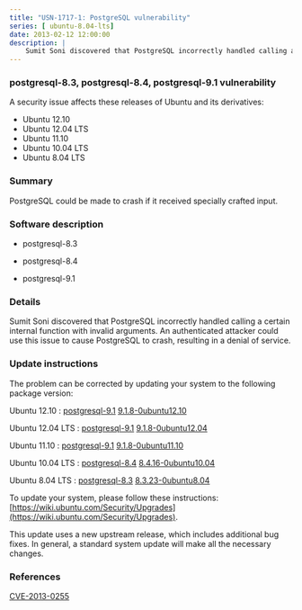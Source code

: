 ```yaml
---
title: "USN-1717-1: PostgreSQL vulnerability"
series: [ ubuntu-8.04-lts]
date: 2013-02-12 12:00:00
description: |
    Sumit Soni discovered that PostgreSQL incorrectly handled calling a certain internal function with invalid arguments. An authenticated attacker could use this issue to cause PostgreSQL to crash, resulting in a denial of service. 
--- 
```

 
 


### postgresql-8.3, postgresql-8.4, postgresql-9.1 vulnerability

A security issue affects these releases of Ubuntu and its derivatives:

* Ubuntu 12.10
* Ubuntu 12.04 LTS
* Ubuntu 11.10
* Ubuntu 10.04 LTS
* Ubuntu 8.04 LTS

### Summary

PostgreSQL could be made to crash if it received specially crafted input. 

### Software description

* postgresql-8.3 

* postgresql-8.4 

* postgresql-9.1 

### Details

Sumit Soni discovered that PostgreSQL incorrectly handled calling a certain internal function with invalid arguments. An authenticated attacker could use this issue to cause PostgreSQL to crash, resulting in a denial of service. 

### Update instructions

The problem can be corrected by updating your system to the following package version:

Ubuntu 12.10
 : [postgresql-9.1](https://launchpad.net/ubuntu/+source/postgresql-9.1) <span> [9.1.8-0ubuntu12.10](https://launchpad.net/ubuntu/+source/postgresql-9.1/9.1.8-0ubuntu12.10) </span> 

Ubuntu 12.04 LTS
 : [postgresql-9.1](https://launchpad.net/ubuntu/+source/postgresql-9.1) <span> [9.1.8-0ubuntu12.04](https://launchpad.net/ubuntu/+source/postgresql-9.1/9.1.8-0ubuntu12.04) </span> 

Ubuntu 11.10
 : [postgresql-9.1](https://launchpad.net/ubuntu/+source/postgresql-9.1) <span> [9.1.8-0ubuntu11.10](https://launchpad.net/ubuntu/+source/postgresql-9.1/9.1.8-0ubuntu11.10) </span> 

Ubuntu 10.04 LTS
 : [postgresql-8.4](https://launchpad.net/ubuntu/+source/postgresql-8.4) <span> [8.4.16-0ubuntu10.04](https://launchpad.net/ubuntu/+source/postgresql-8.4/8.4.16-0ubuntu10.04) </span> 

Ubuntu 8.04 LTS
 : [postgresql-8.3](https://launchpad.net/ubuntu/+source/postgresql-8.3) <span> [8.3.23-0ubuntu8.04](https://launchpad.net/ubuntu/+source/postgresql-8.3/8.3.23-0ubuntu8.04) </span> 

To update your system, please follow these instructions: [https://wiki.ubuntu.com/Security/Upgrades](https://wiki.ubuntu.com/Security/Upgrades).

This update uses a new upstream release, which includes additional bug fixes. In general, a standard system update will make all the necessary changes. 

### References

 
 [CVE-2013-0255](http://people.ubuntu.com/~ubuntu-security/cve/CVE-2013-0255)
 

